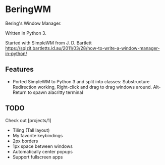 # BeringWM

Bering's Window Manager.

Written in Python 3.

Started with SimpleWM from J. D. Bartlett
https://sqizit.bartletts.id.au/2011/03/28/how-to-write-a-window-manager-in-python/


## Features

* Ported SimpleWM to Python 3 and split into classes: Substructure Redirection working, Right-click and drag to drag windows around. Alt-Return to spawn alacritty terminal


## TODO

Check out [projects/1]

* Tiling (Tall layout)
* My favorite keybindings
* 2px borders
* 1px space between windows
* Automatically center popups
* Support fullscreen apps

